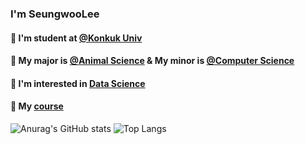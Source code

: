 ### I'm SeungwooLee 

#### 🏫 I'm student at [@Konkuk Univ](http://www.konkuk.ac.kr/do/Index.do) 

#### 🌱 My major is [@Animal Science](http://anis.konkuk.ac.kr/main.do) & My minor is [@Computer Science](http://cse.konkuk.ac.kr/main.do) 

#### 👀 I'm interested in [Data Science](https://cerulean-cord-e77.notion.site/BAC-Big-data-Analytics-Communiy-7929f490bf974c4683631a671b9a4f0e)

#### 📜 My [course](https://www.notion.so/WID-What-I-Did-5d05c0f84afd4ee9910bc957eb0de647?p=6b59a9ad1d9a403bbd6ed1f1bb657f7d&pm=c) 

![Anurag's GitHub stats](https://github-readme-stats.vercel.app/api?username=seungwoolee-222&show_icons=true&theme=vue-dark) 
![Top Langs](https://github-readme-stats.vercel.app/api/top-langs/?username=seungwoolee-222&exclude_repo=aib_review2,Titanic---Machine-Learning-from-Disaster&layout=compact&theme=vue-dark)



